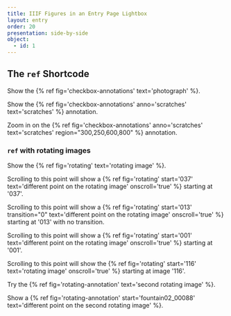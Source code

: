 ```yaml
---
title: IIIF Figures in an Entry Page Lightbox
layout: entry
order: 20
presentation: side-by-side
object:
  - id: 1
---
```

## The `ref` Shortcode

Show the {% ref fig='checkbox-annotations' text='photograph' %}.

Show the {% ref fig='checkbox-annotations' anno='scratches' text='scratches' %} annotation.

Zoom in on the {% ref fig='checkbox-annotations' anno='scratches' text='scratches' region="300,250,600,800" %} annotation.


### `ref` with rotating images

Show the {% ref fig='rotating' text='rotating image' %}.

Scrolling to this point will show a {% ref fig='rotating' start='037' text='different point on the rotating image' onscroll='true' %} starting at '037'.

Scrolling to this point will show a {% ref fig='rotating' start='013' transition="0" text='different point on the rotating image' onscroll='true' %} starting at '013' with no transition.

Scrolling to this point will show a {% ref fig='rotating' start='001' text='different point on the rotating image' onscroll='true' %} starting at '001'.

Scrolling to this point will show the {% ref fig='rotating' start='116' text='rotating image' onscroll='true' %} starting at image '116'.

Try the {% ref fig='rotating-annotation' text='second rotating image' %}.

Show a {% ref fig='rotating-annotation' start='fountain02_00088' text='different point on the second rotating image' %}.
